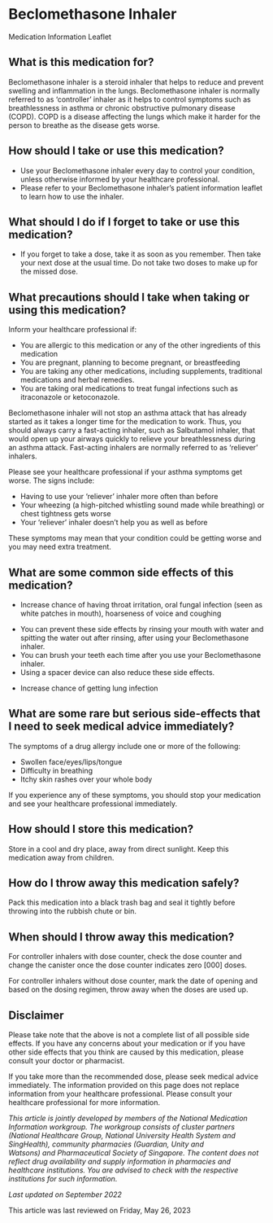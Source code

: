 # Beclomethasone Inhaler

Medication Information Leaflet

What is this medication for?
----------------------------

Beclomethasone inhaler is a steroid inhaler that helps to reduce and prevent swelling and inflammation in the lungs. Beclomethasone inhaler is normally referred to as ‘controller’ inhaler as it helps to control symptoms such as breathlessness in asthma or chronic obstructive pulmonary disease (COPD). COPD is a disease affecting the lungs which make it harder for the person to breathe as the disease gets worse.

How should I take or use this medication?
-----------------------------------------

* Use your Beclomethasone inhaler every day to control your condition, unless otherwise informed by your healthcare professional.
* Please refer to your Beclomethasone inhaler’s patient information leaflet to learn how to use the inhaler.

What should I do if I forget to take or use this medication?
------------------------------------------------------------

* If you forget to take a dose, take it as soon as you remember. Then take your next dose at the usual time. Do not take two doses to make up for the missed dose.

What precautions should I take when taking or using this medication?
--------------------------------------------------------------------

Inform your healthcare professional if:

* You are allergic to this medication or any of the other ingredients of this medication
* You are pregnant, planning to become pregnant, or breastfeeding
* You are taking any other medications, including supplements, traditional medications and herbal remedies.
* You are taking oral medications to treat fungal infections such as itraconazole or ketoconazole.

Beclomethasone inhaler will not stop an asthma attack that has already started as it takes a longer time for the medication to work. Thus, you should always carry a fast-acting inhaler, such as Salbutamol inhaler, that would open up your airways quickly to relieve your breathlessness during an asthma attack. Fast-acting inhalers are normally referred to as ‘reliever’ inhalers.

Please see your healthcare professional if your asthma symptoms get worse. The signs include:

* Having to use your ‘reliever’ inhaler more often than before
* Your wheezing (a high-pitched whistling sound made while breathing) or chest tightness gets worse
* Your ‘reliever’ inhaler doesn’t help you as well as before

These symptoms may mean that your condition could be getting worse and you may need extra treatment.

What are some common side effects of this medication?
-----------------------------------------------------

* Increase chance of having throat irritation, oral fungal infection (seen as white patches in mouth), hoarseness of voice and coughing

+ You can prevent these side effects by rinsing your mouth with water and spitting the water out after rinsing, after using your Beclomethasone inhaler.
+ You can brush your teeth each time after you use your Beclomethasone inhaler.
+ Using a spacer device can also reduce these side effects.

* Increase chance of getting lung infection

What are some rare but serious side-effects that I need to seek medical advice immediately?
-------------------------------------------------------------------------------------------

The symptoms of a drug allergy include one or more of the following:

* Swollen face/eyes/lips/tongue
* Difficulty in breathing
* Itchy skin rashes over your whole body

If you experience any of these symptoms, you should stop your medication and see your healthcare professional immediately.

How should I store this medication?
-----------------------------------

Store in a cool and dry place, away from direct sunlight. Keep this medication away from children.

How do I throw away this medication safely?
-------------------------------------------

Pack this medication into a black trash bag and seal it tightly before throwing into the rubbish chute or bin.

When should I throw away this medication?
-----------------------------------------

For controller inhalers with dose counter, check the dose counter and change the canister once the dose counter indicates zero [000] doses.

For controller inhalers without dose counter, mark the date of opening and based on the dosing regimen, throw away when the doses are used up.

Disclaimer
----------

Please take note that the above is not a complete list of all possible side effects. If you have any concerns about your medication or if you have other side effects that you think are caused by this medication, please consult your doctor or pharmacist.

If you take more than the recommended dose, please seek medical advice immediately. The information provided on this page does not replace information from your healthcare professional. Please consult your healthcare professional for more information.

*This article is jointly developed by members of the National Medication Information workgroup. The workgroup consists of cluster partners (National Healthcare Group, National University Health System and SingHealth), community pharmacies (Guardian, Unity and Watsons) and Pharmaceutical Society of Singapore. The content does not reflect drug availability and supply information in pharmacies and healthcare institutions. You are advised to check with the respective institutions for such information.*

*Last updated on September 2022*

This article was last reviewed on
Friday, May 26, 2023